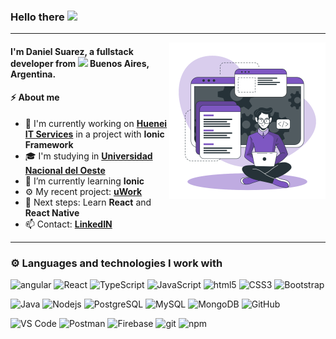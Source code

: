 ### Hello there <img src="https://media.giphy.com/media/hvRJCLFzcasrR4ia7z/giphy.gif" width="25px">
-----------
<a><img src="https://github.com/Danielsrz/Danielsrz/blob/main/Developer%20activity-bro.svg" align="right" height="250" /></a>
<h4>I'm Daniel Suarez, a fullstack developer from <img src="https://www.flaticon.es/svg/vstatic/svg/299/299750.svg?token=exp=1619453855~hmac=48be61c267dd856d52eaed3bcf6feb16" width="13"> Buenos Aires, Argentina. </h4>


#### ⚡ About me
- 💼 I'm currently working on **[Huenei IT Services](https://www.huenei.com)** in a project with **Ionic Framework**
- 🎓 I'm studying in **[Universidad Nacional del Oeste](https://www.uno.edu.ar)**
- 🌱 I’m currently learning **Ionic** 
- ⚙️ My recent project: **[uWork](https://github.com/Danielsrz/uwork-dev)**
- 👣 Next steps: Learn **React** and **React Native**
- 📫 Contact: **[LinkedIN](https://www.linkedin.com/in/dansuarez95/)**
&nbsp;
-----------

<h3>⚙️ Languages and technologies I work with</h3>
<p>
  <img alt="angular" src="https://img.shields.io/badge/-Angular-DD0031?style=flat-square&logo=angular&logoColor=white" />
  <img alt="React" src="https://img.shields.io/badge/-React-45b8d8?style=flat-square&logo=react&logoColor=white" />
  <img alt="TypeScript" src="https://img.shields.io/badge/-TypeScript-007ACC?style=flat-square&logo=typescript&logoColor=white" />
  <img alt="JavaScript" src="https://img.shields.io/badge/-JavaScript-black?style=flat-square&logo=javascript" />
  <img alt="html5" src="https://img.shields.io/badge/-HTML5-E34F26?style=flat-square&logo=html5&logoColor=white" />
  <img alt="CSS3" src="https://img.shields.io/badge/-CSS3-1572B6?style=flat-square&logo=css3" />
  <img alt="Bootstrap" src="https://img.shields.io/badge/-Bootstrap-563D7C?style=flat-square&logo=bootstrap" />
  </p>
  <p>
  <img alt="Java" src="https://img.shields.io/badge/Java-orange?style=flat-square&logo=java" />
  <img alt="Nodejs" src="https://img.shields.io/badge/-Nodejs-43853d?style=flat-square&logo=Node.js&logoColor=white" />
  <img alt="PostgreSQL" src="https://img.shields.io/badge/-PostgreSQL-336791?style=flat-square&logo=postgresql" />
  <img alt="MySQL" src="https://img.shields.io/badge/-MySQL-black?style=flat-square&logo=mysql" />
  <img alt="MongoDB" src="https://img.shields.io/badge/-MongoDB-13aa52?style=flat-square&logo=mongodb&logoColor=white" />
  <img alt="GitHub" src="https://img.shields.io/badge/-GitHub-181717?style=flat-square&logo=github" />
  </p>
  <p>
  <img alt="VS Code" src="https://img.shields.io/badge/-VS%20Code-007ACC?style=flat-square&logo=visual-studio-code" />
  <img alt="Postman" src="https://img.shields.io/badge/Postman-black?style=flat-square&logo=postman" />
  <img alt="Firebase" src="https://img.shields.io/badge/Firebase-black?style=flat-square&logo=firebase" />
  <img alt="git" src="https://img.shields.io/badge/-Git-F05032?style=flat-square&logo=git&logoColor=white" />
  <img alt="npm" src="https://img.shields.io/badge/-NPM-CB3837?style=flat-square&logo=npm&logoColor=white" />
 
</p>
